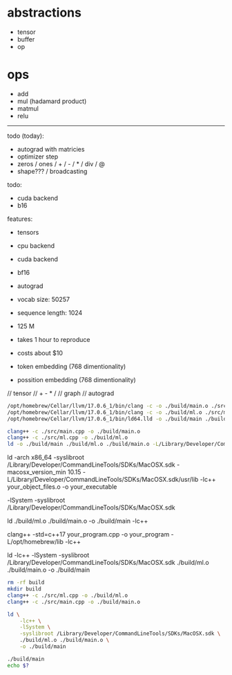 # abstractions
- tensor
- buffer
- op

# ops
- add
- mul (hadamard product)
- matmul
- relu


---




















todo (today):
- autograd with matricies
- optimizer step
- zeros / ones / + / - / * / div / @
- shape??? / broadcasting

todo:
- cuda backend
- b16

features:
- tensors
- cpu backend
- cuda backend
- bf16
- autograd














- vocab size: 50257
- sequence length: 1024
- 125 M
- takes 1 hour to reproduce
- costs about $10

- token embedding (768 dimentionality)
- possition embedding (768 dimentionality)

// tensor
// + - * /
// graph
// autograd


```bash
/opt/homebrew/Cellar/llvm/17.0.6_1/bin/clang -c -o ./build/main.o ./src/main.cpp
/opt/homebrew/Cellar/llvm/17.0.6_1/bin/clang -c -o ./build/ml.o ./src/ml.cpp
/opt/homebrew/Cellar/llvm/17.0.6_1/bin/ld64.lld -o ./build/main ./build/ml.o ./build.main.o
```

```bash
clang++ -c ./src/main.cpp -o ./build/main.o
clang++ -c ./src/ml.cpp -o ./build/ml.o
ld -o ./build/main ./build/ml.o ./build/main.o -L/Library/Developer/CommandLineTools/SDKs/MacOSX.sdk/usr/lib -lc++
```


ld -arch x86_64 -syslibroot /Library/Developer/CommandLineTools/SDKs/MacOSX.sdk -macosx_version_min 10.15 -L/Library/Developer/CommandLineTools/SDKs/MacOSX.sdk/usr/lib -lc++ your_object_files.o -o your_executable



-lSystem -syslibroot /Library/Developer/CommandLineTools/SDKs/MacOSX.sdk

ld ./build/ml.o ./build/main.o -o ./build/main -lc++


clang++ -std=c++17 your_program.cpp -o your_program -L/opt/homebrew/lib -lc++


ld -lc++ -lSystem -syslibroot /Library/Developer/CommandLineTools/SDKs/MacOSX.sdk ./build/ml.o ./build/main.o -o ./build/main



```bash
rm -rf build
mkdir build
clang++ -c ./src/ml.cpp -o ./build/ml.o
clang++ -c ./src/main.cpp -o ./build/main.o

ld \
    -lc++ \
    -lSystem \
    -syslibroot /Library/Developer/CommandLineTools/SDKs/MacOSX.sdk \
    ./build/ml.o ./build/main.o \
    -o ./build/main

./build/main
echo $?
```
